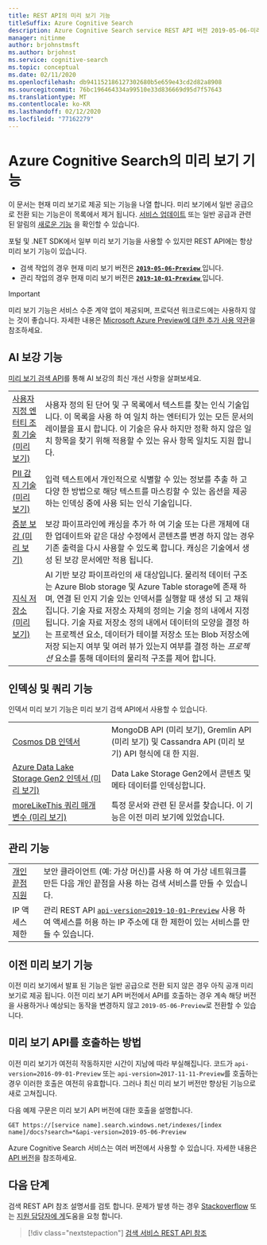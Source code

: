 ```yaml
---
title: REST API의 미리 보기 기능
titleSuffix: Azure Cognitive Search
description: Azure Cognitive Search service REST API 버전 2019-05-06-미리 보기에는 증분 보강에 대 한 지식 저장소 및 인덱서 캐싱과 같은 실험적 기능이 포함 되어 있습니다.
manager: nitinme
author: brjohnstmsft
ms.author: brjohnst
ms.service: cognitive-search
ms.topic: conceptual
ms.date: 02/11/2020
ms.openlocfilehash: db941152186127302680b5e659e43cd2d82a8908
ms.sourcegitcommit: 76bc196464334a99510e33d836669d95d7f57643
ms.translationtype: MT
ms.contentlocale: ko-KR
ms.lasthandoff: 02/12/2020
ms.locfileid: "77162279"
---
```

# <a name="preview-features-in-azure-cognitive-search"></a>Azure Cognitive Search의 미리 보기 기능

이 문서는 현재 미리 보기로 제공 되는 기능을 나열 합니다. 미리 보기에서 일반 공급으로 전환 되는 기능은이 목록에서 제거 됩니다. [서비스 업데이트](https://azure.microsoft.com/updates/?product=search) 또는 일반 공급과 관련 된 알림의 [새로운 기능](whats-new.md) 을 확인할 수 있습니다.

포털 및 .NET SDK에서 일부 미리 보기 기능을 사용할 수 있지만 REST API에는 항상 미리 보기 기능이 있습니다.

+ 검색 작업의 경우 현재 미리 보기 버전은 [ **`2019-05-06-Preview`** ](https://docs.microsoft.com/rest/api/searchservice/index-2019-05-06-preview) 입니다.
+ 관리 작업의 경우 현재 미리 보기 버전은 [ **`2019-10-01-Preview`** ](https://docs.microsoft.com/rest/api/searchmanagement/index-2019-10-01-preview) 입니다.

> [!IMPORTANT]
> 미리 보기 기능은 서비스 수준 계약 없이 제공되며, 프로덕션 워크로드에는 사용하지 않는 것이 좋습니다. 자세한 내용은 [Microsoft Azure Preview에 대한 추가 사용 약관](https://azure.microsoft.com/support/legal/preview-supplemental-terms/)을 참조하세요.

## <a name="ai-enrichment-features"></a>AI 보강 기능

[미리 보기 검색 API](https://docs.microsoft.com/rest/api/searchservice/index-2019-05-06-preview)를 통해 AI 보강의 최신 개선 사항을 살펴보세요.

|||
|-|-|
| [사용자 지정 엔터티 조회 기술 (미리 보기)](cognitive-search-skill-custom-entity-lookup.md ) | 사용자 정의 된 단어 및 구 목록에서 텍스트를 찾는 인식 기술입니다. 이 목록을 사용 하 여 일치 하는 엔터티가 있는 모든 문서의 레이블을 표시 합니다. 이 기술은 유사 하지만 정확 하지 않은 일치 항목을 찾기 위해 적용할 수 있는 유사 항목 일치도 지원 합니다. | 
| [PII 감지 기술 (미리 보기)](cognitive-search-skill-pii-detection.md) | 입력 텍스트에서 개인적으로 식별할 수 있는 정보를 추출 하 고 다양 한 방법으로 해당 텍스트를 마스킹할 수 있는 옵션을 제공 하는 인덱싱 중에 사용 되는 인식 기술입니다.| 
| [증분 보강 (미리 보기)](cognitive-search-incremental-indexing-conceptual.md) | 보강 파이프라인에 캐싱을 추가 하 여 기술 또는 다른 개체에 대 한 업데이트와 같은 대상 수정에서 콘텐츠를 변경 하지 않는 경우 기존 출력을 다시 사용할 수 있도록 합니다. 캐싱은 기술에서 생성 된 보강 문서에만 적용 됩니다.| 
| [지식 저장소(미리 보기)](knowledge-store-concept-intro.md) | AI 기반 보강 파이프라인의 새 대상입니다. 물리적 데이터 구조는 Azure Blob storage 및 Azure Table storage에 존재 하며, 연결 된 인지 기술 있는 인덱서를 실행할 때 생성 되 고 채워집니다. 기술 자료 저장소 자체의 정의는 기술 정의 내에서 지정 됩니다. 기술 자료 저장소 정의 내에서 데이터의 모양을 결정 하는 프로젝션 요소, 데이터가 테이블 저장소 또는 Blob 저장소에 저장 되는지 여부 및 여러 뷰가 있는지 여부를 결정 하는 *프로젝션* 요소를 통해 데이터의 물리적 구조를 제어 합니다.| 

## <a name="indexing-and-query-features"></a>인덱싱 및 쿼리 기능

인덱서 미리 보기 기능은 미리 보기 검색 API에서 사용할 수 있습니다. 

|||
|-|-|
| [Cosmos DB 인덱서](search-howto-index-cosmosdb.md) | MongoDB API (미리 보기), Gremlin API (미리 보기) 및 Cassandra API (미리 보기) API 형식에 대 한 지원. | 
|  [Azure Data Lake Storage Gen2 인덱서 (미리 보기)](search-howto-index-azure-data-lake-storage.md) | Data Lake Storage Gen2에서 콘텐츠 및 메타 데이터를 인덱싱합니다.| 
| [moreLikeThis 쿼리 매개 변수 (미리 보기)](search-more-like-this.md) | 특정 문서와 관련 된 문서를 찾습니다. 이 기능은 이전 미리 보기에 있었습니다. | 

## <a name="management-features"></a>관리 기능

|||
|-|-|
| [개인 끝점 지원](service-create-private-endpoint.md) | 보안 클라이언트 (예: 가상 머신)를 사용 하 여 가상 네트워크를 만든 다음 개인 끝점을 사용 하는 검색 서비스를 만들 수 있습니다. |
| IP 액세스 제한 | 관리 REST API [`api-version=2019-10-01-Preview`](https://docs.microsoft.com/rest/api/searchmanagement/index-2019-10-01-preview) 사용 하 여 액세스를 허용 하는 IP 주소에 대 한 제한이 있는 서비스를 만들 수 있습니다. |

## <a name="earlier-preview-features"></a>이전 미리 보기 기능

이전 미리 보기에서 발표 된 기능은 일반 공급으로 전환 되지 않은 경우 아직 공개 미리 보기로 제공 됩니다. 이전 미리 보기 API 버전에서 API를 호출하는 경우 계속 해당 버전을 사용하거나 예상되는 동작을 변경하지 않고 `2019-05-06-Preview`로 전환할 수 있습니다.

## <a name="how-to-call-a-preview-api"></a>미리 보기 API를 호출하는 방법

이전 미리 보기가 여전히 작동하지만 시간이 지남에 따라 부실해집니다. 코드가 `api-version=2016-09-01-Preview` 또는 `api-version=2017-11-11-Preview`를 호출하는 경우 이러한 호출은 여전히 유효합니다. 그러나 최신 미리 보기 버전만 향상된 기능으로 새로 고쳐집니다. 

다음 예제 구문은 미리 보기 API 버전에 대한 호출을 설명합니다.

    GET https://[service name].search.windows.net/indexes/[index name]/docs?search=*&api-version=2019-05-06-Preview

Azure Cognitive Search 서비스는 여러 버전에서 사용할 수 있습니다. 자세한 내용은 [API 버전](search-api-versions.md)을 참조하세요.

## <a name="next-steps"></a>다음 단계

검색 REST API 참조 설명서를 검토 합니다. 문제가 발생 하는 경우 [Stackoverflow](https://stackoverflow.com/) 또는 [지원 담당자에 게](https://azure.microsoft.com/support/community/?product=search)도움을 요청 합니다.

> [!div class="nextstepaction"]
> [검색 서비스 REST API 참조](https://docs.microsoft.com/rest/api/searchservice/)